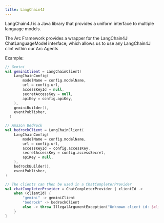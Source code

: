 ```yaml
---
title: LangChain4J
---
```


LangChain4J is a Java library that provides a uniform interface to multiple language models.

The Arc Framework provides a wrapper for the LangChain4J ChatLanguageModel interface, 
which allows us to use any LangChain4J clint within our Arc Agents.

Example:
```kotlin
// Gemini
val geminiClient = LangChainClient(
    LangChainConfig(
        modelName = config.modelName,
        url = config.url,
        accessKeyId = null,
        secretAccessKey = null,
        apiKey = config.apiKey,
    ),
    geminiBuilder(),
    eventPublisher,
  )

// Amazon Bedrock
val bedrockClient = LangChainClient(
    LangChainConfig(
        modelName = config.modelName,
        url = config.url,
        accessKeyId = config.accessKey,
        secretAccessKey = config.accessSecret,
        apiKey = null,
    ),
    bedrockBuilder(),
    eventPublisher,
)

// The clients can then be used in a ChatCompleterProvider
val chatCompleterProvider = ChatCompleterProvider { clientId ->
    when (clientId) {
        "gemini" -> geminiClient
        "bedrock" -> bedrockClient
        else -> throw IllegalArgumentException("Unknown client id: $clientId")
    }
}

```

